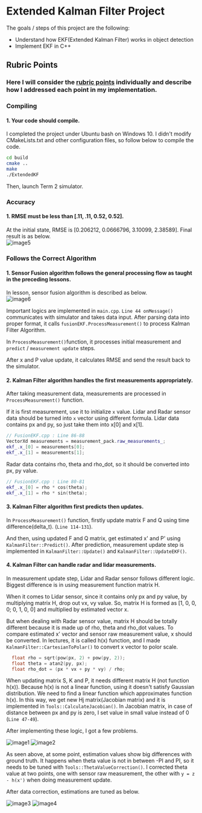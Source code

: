 # **Extended Kalman Filter Project**

The goals / steps of this project are the following:
* Understand how EKF(Extended Kalman Filter) works in object detection
* Implement EKF in C++


[//]: # (Image References)

[image1]: ./images/before_tune1.png "Before Tune 1"
[image2]: ./images/before_tune2.png "Before Tune 2"
[image3]: ./images/after_tune2.png "After Tune 1"
[image4]: ./images/after_tune2.png "After Tune 2"
[image5]: ./images/final_result.png "Final Result"
[image6]: ./images/EKF_process.png "EKF Process"

## Rubric Points
### Here I will consider the [rubric points](https://review.udacity.com/#!/rubrics/748/view) individually and describe how I addressed each point in my implementation.  

### Compiling

#### 1. Your code should compile.
I completed the project under Ubuntu bash on Windows 10. I didn't modify CMakeLists.txt and other configuration files, so follow below to compile the code.  

~~~sh
cd build
cmake ..
make
./ExtendedKF
~~~

Then, launch Term 2 simulator.

### Accuracy
#### 1. RMSE must be less than  [.11, .11, 0.52, 0.52].  
At the initial state, RMSE is [0.206212, 0.0666796, 3.10099, 2.38589]. Final result is as below.  
![image5]  


### Follows the Correct Algorithm
#### 1. Sensor Fusion algorithm follows the general processing flow as taught in the preceding lessons.
In lesson, sensor fusion algorithm is described as below.  
![image6]  

Important logics are implemented in `main.cpp`. `Line 44 onMessage()` communicates with simulator and takes data input. After parsing data into proper format, it calls `fusionEKF.ProcessMeasurement()` to process Kalman Filter Algorithm.  

In `ProcessMeasurement()`function, it processes initial measurement and `predict` / `measurement update` steps.  

After x and P value update, it calculates RMSE and send the result back to the simulator.  

#### 2. Kalman Filter algorithm handles the first measurements appropriately.
After taking measurement data, measurements are processed in `ProcessMeasurement()` function.

If it is first measurement, use it to initialize `x` value. Lidar and Radar sensor data should be turned into `x` vector using different formula. Lidar data contains px and py, so just take them into x[0] and x[1].
~~~cpp
// FusionEKF.cpp : Line 86-88
VectorXd measurements = measurement_pack.raw_measurements_;
ekf_.x_[0] = measurements[0];
ekf_.x_[1] = measurements[1];
~~~

Radar data contains rho, theta and rho_dot, so it should be converted into px, py value.  
~~~cpp
// FusionEKF.cpp : Line 80-81
ekf_.x_[0] = rho * cos(theta);
ekf_.x_[1] = rho * sin(theta);
~~~

#### 3. Kalman Filter algorithm first predicts then updates.
In `ProcessMeasurement()` function, firstly update matrix F and Q using time difference(delta_t). (`Line 114-131`). 

And then, using updated F and Q matrix, get estimated x' and P' using `KalmanFilter::Predict()`. After prediction, measurement update step is implemented in `KalmanFilter::Update()` and `KalmanFilter::UpdateEKF()`. 

#### 4. Kalman Filter can handle radar and lidar measurements.
In measurement update step, Lidar and Radar sensor follows different logic. Biggest difference is in using measurement function matrix H.  

When it comes to Lidar sensor, since it contains only px and py value, by multiplying matrix H, drop out vx, vy value. So, matrix H is formed as [1, 0, 0, 0; 0, 1, 0, 0] and multiplied by estimated vector x.

But when dealing with Radar sensor value, matrix H should be totally different because it is made up of rho, theta and rho_dot values. To compare estimated x' vector and sensor raw measurement value, x should be converted. In lectures, it is called h(x) function, and I made `KalmanFilter::CartesianToPolar()` to convert x vector to polor scale.  

~~~cpp
  float rho = sqrt(pow(px, 2) + pow(py, 2));
  float theta = atan2(py, px);
  float rho_dot = (px * vx + py * vy) / rho;
~~~

When updating matrix S, K and P, it needs different matrix H (not function h(x)). Because h(x) is not a linear function, using it doesn't satisfy Gaussian distribution. We need to find a linear function which approximates function h(x). In this way, we get new Hj matrix(Jacobian matrix) and it is implemented in `Tools::CalculateJacobian()`. In Jacobian matrix, in case of distance between px and py is zero, I set value in small value instead of 0 (`Line 47-49`).  

After implementing these logic, I got a few problems.

![image1]     ![image2]  

As seen above, at some point, estimation values show big differences with ground truth. It happens when theta value is not in between -PI and PI, so it needs to be tuned with `Tools::ThetaValueCorrection()`. I corrected theta value at two points, one with sensor raw measurement, the other with `y = z - h(x')` when doing measurement update.  

After data correction, estimations are tuned as below.  

![image3]     ![image4]  

